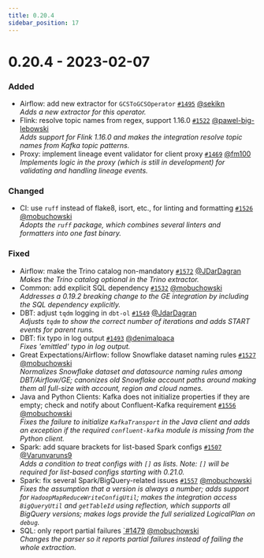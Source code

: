 ```yaml
---
title: 0.20.4
sidebar_position: 17
---
```


# 0.20.4 - 2023-02-07

### Added
* Airflow: add new extractor for `GCSToGCSOperator` [`#1495`](https://github.com/OpenLineage/OpenLineage/pull/1495) [@sekikn](https://github.com/sekikn)  
    *Adds a new extractor for this operator.*
* Flink: resolve topic names from regex, support 1.16.0 [`#1522`](https://github.com/OpenLineage/OpenLineage/pull/1522) [@pawel-big-lebowski](https://github.com/pawel-big-lebowski)  
    *Adds support for Flink 1.16.0 and makes the integration resolve topic names from Kafka topic patterns.*
* Proxy: implement lineage event validator for client proxy [`#1469`](https://github.com/OpenLineage/OpenLineage/pull/1469) [@fm100](https://github.com/fm100)  
    *Implements logic in the proxy (which is still in development) for validating and handling lineage events.*

### Changed
* CI: use `ruff` instead of flake8, isort, etc., for linting and formatting [`#1526`](https://github.com/OpenLineage/OpenLineage/pull/1526) [@mobuchowski](https://github.com/mobuchowski)  
    *Adopts the `ruff` package, which combines several linters and formatters into one fast binary.*

### Fixed
* Airflow: make the Trino catalog non-mandatory [`#1572`](https://github.com/OpenLineage/OpenLineage/pull/1572) [@JDarDagran](https://github.com/JDarDagran)  
    *Makes the Trino catalog optional in the Trino extractor.*
* Common: add explicit SQL dependency [`#1532`](https://github.com/OpenLineage/OpenLineage/pull/1532) [@mobuchowski](https://github.com/mobuchowski)  
    *Addresses a 0.19.2 breaking change to the GE integration by including the SQL dependency explicitly.*
* DBT: adjust `tqdm` logging in `dbt-ol` [`#1549`](https://github.com/OpenLineage/OpenLineage/pull/1549) [@JdarDagran](https://github.com/JDarDagran)  
    *Adjusts `tqdm` to show the correct number of iterations and adds START events for parent runs.*
* DBT: fix typo in log output [`#1493`](https://github.com/OpenLineage/OpenLineage/pull/1493) [@denimalpaca](https://github.com/denimalpaca)  
    *Fixes 'emittled' typo in log output.*
* Great Expectations/Airflow: follow Snowflake dataset naming rules [`#1527`](https://github.com/OpenLineage/OpenLineage/pull/1527) [@mobuchowski](https://github.com/mobuchowski)  
    *Normalizes Snowflake dataset and datasource naming rules among DBT/Airflow/GE; canonizes old Snowflake account paths around making them all full-size with account, region and cloud names.*
* Java and Python Clients: Kafka does not initialize properties if they are empty; check and notify about Confluent-Kafka requirement [`#1556`](https://github.com/OpenLineage/OpenLineage/pull/1556) [@mobuchowski](https://github.com/mobuchowski)  
    *Fixes the failure to initialize `KafkaTransport` in the Java client and adds an exception if the required `confluent-kafka` module is missing from the Python client.*
* Spark: add square brackets for list-based Spark configs [`#1507`](https://github.com/OpenLineage/OpenLineage/pull/1507) [@Varunvaruns9](https://github.com/Varunvaruns9)  
    *Adds a condition to treat configs with `[]` as lists. Note: `[]` will be required for list-based configs starting with 0.21.0.*
* Spark: fix several Spark/BigQuery-related issues [`#1557`](https://github.com/OpenLineage/OpenLineage/pull/1557) [@mobuchowski](https://github.com/mobuchowski)  
    *Fixes the assumption that a version is always a number; adds support for `HadoopMapReduceWriteConfigUtil`; makes the integration access `BigQueryUtil` and `getTableId` using reflection, which supports all BigQuery versions; makes logs provide the full serialized LogicalPlan on `debug`.*
* SQL: only report partial failures [`#1479](https://github.com/OpenLineage/OpenLineage/pull/1479) [@mobuchowski](https://github.com/mobuchowski)  
    *Changes the parser so it reports partial failures instead of failing the whole extraction.*